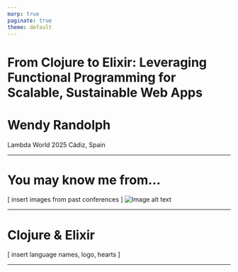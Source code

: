 ```yaml
---
marp: true
paginate: true
theme: default
---
```


# From Clojure to Elixir: Leveraging Functional Programming for Scalable, Sustainable Web Apps
# Wendy Randolph
 Lambda World 2025
 Cádiz, Spain

<!--
Good morning! I am Wendy Randolph. You may know me from ...
-->

---

# You may know me from...
[ insert images from past conferences ]
![Image alt text](images/example.png)


<!--
Clojure Camp, ClojureConj, ElixirConf US, Heart of Clojure.
-->

---

# Clojure & Elixir
[ insert language names, logo, hearts ]


<!--
Today, I'm going to talk to you about two languages that are near and
dear to my heart : Clojure and Elixir!

Quick show of hands: who's written Clojure? Elixir? Built web apps?
Great, we have a good mix. Maybe you'll find some answers to the web app
problems that keep you up at night.
-->

---